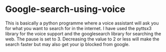 # Google-search-using-voice
This is basically a python programme where a voice assistant will ask you for what you want to search for in the internet.
I have used the pyttsx3 library for the voice support and the googlesearch library for searching the web.
The pause is set to 3. Decreasing the value to 2 or less will make the search faster but may also get your ip blocked from google.
